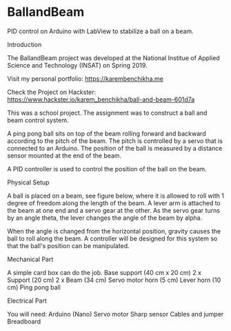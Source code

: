 # BallandBeam
PID control on Arduino with LabView to stabilize a ball on a beam.

Introduction

The BallandBeam project was developed at the National Institue of Applied Science and Technology (INSAT) on Spring 2019.

Visit my personal portfolio: https://karembenchikha.me 

Check the Project on Hackster: https://www.hackster.io/karem_benchikha/ball-and-beam-601d7a


This was a school project. The assignment was to construct a ball and beam control system.


A ping pong ball sits on top of the beam rolling forward and backward according to the pitch of the beam. The pitch is controlled by a servo that is connected to an Arduino. The position of the ball is measured by a distance sensor mounted at the end of the beam.


A PID controller is used to control the position of the ball on the beam.


Physical Setup

A ball is placed on a beam, see figure below, where it is allowed to roll with 1 degree of freedom along the length of the beam. A lever arm is attached to the beam at one end and a servo gear at the other. As the servo gear turns by an angle theta, the lever changes the angle of the beam by alpha.

When the angle is changed from the horizontal position, gravity causes the ball to roll along the beam. A controller will be designed for this system so that the ball's position can be manipulated.

Mechanical Part

A simple card box can do the job.
Base support  (40 cm x 20 cm)
2 x Support (20 cm)
2 x Beam (34 cm)
Servo motor horn (5 cm)
Lever horn (10 cm)
Ping pong ball



Electrical Part

You will need:
Arduino (Nano)
Servo motor
Sharp sensor
Cables and jumper
Breadboard
